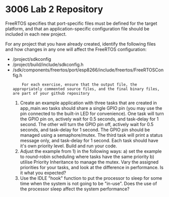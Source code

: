 # 3006 Lab 2 Repository 


FreeRTOS specifies that port-specific files must be defined for the target platform, and that an 
application-specific configuration file should be included in each new project. 

For any project that you have already created, identify the following files and how changes in any one will affect the FreeRTOS configuration:

<ul type="disc">
<li> /project/sdkconfig</li>
<li> /project/build/include/sdkconfig.h</li>
<li> /sdk/components/freertos/port/esp8266/include/freertos/FreeRTOSConfig.h</li>

<p> 
        
        For each exercise, ensure that the output file, the appropriately commented source files, and the final binary files, are part of your github repository
</p>

<ol type="1">
<li>Create an example application with three tasks that are created in app_main.wo tasks should share a single GPIO pin (you may use the pin connected to the built-in LED for convenience). 
        One task will turn the GPIO pin on, actively wait for 0.5 seconds, and task-delay for 1 second. 
        The other will turn the GPIO pin off, actively wait for 0.5 seconds, and task-delay for 1 second. 
        The GPIO pin should be managed using a semaphore/mutex. 
        The third task will print a status message only, and task-delay for 1 second. 
        Each task should have it's own priority level. Build and run your code.</li>
<li> Adjust the example from 1) in the following ways: 
        a) set the example to round-robin scheduling where tasks have the same priority 
        b) utilise Priority Inheritance to manage the mutex. 
        Vary the assigned priorities for your tasks, and look at the difference in performance. Is it what you expected?</li>
<li> Use the IDLE "hook" function to put the processor to sleep for some time when the system is not going to be "in-use". 
        Does the use of the processor sleep affect the system performance? </li>
</ol>
</ul>


   

